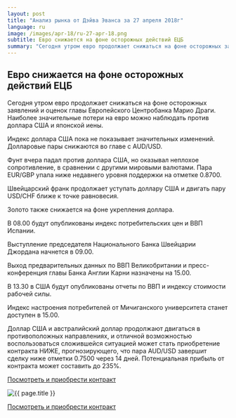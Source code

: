 ```yaml
---
layout: post
title: "Анализ рынка от Дэйва Эванса за 27 апреля 2018г"
language: ru
image: /images/apr-18/ru-27-apr-18.png
subtitle: Евро снижается на фоне осторожных действий ЕЦБ
summary: "Сегодня утром евро продолжает снижаться на фоне осторожных заявлений и оценок главы Европейского Центробанка Марио Драги. Наиболее значительные потери на евро можно наблюдать против доллара США и японской иены"
---
```

##  Евро снижается на фоне осторожных действий ЕЦБ

Сегодня утром евро продолжает снижаться на фоне осторожных заявлений и оценок главы Европейского Центробанка Марио Драги. Наиболее значительные потери на евро можно наблюдать против доллара США и японской иены.

Индекс доллара США пока не показывает значительных изменений. Долларовые пары снижаются во главе с AUD/USD.

Фунт вчера падал против доллара США, но оказывал неплохое сопротивление, в сравнении с другими мировыми валютами. Пара EUR/GBP упала ниже недавнего уровня поддержки на отметке 0.8700.

Швейцарский франк продолжает уступать доллару США и двигать пару USD/CHF ближе к точке равновесия.

Золото также снижается на фоне укрепления доллара.
 
 
В 08.00 будут опубликованы индекс потребительских цен и ВВП Испании.

Выступление председателя Национального Банка Швейцарии Джордана начнется в 09.00.

Выход предварительных данных по ВВП Великобритании и пресс-конференция главы Банка Англии Карни назначены на 15.00.

В 13.30 в США будут опубликованы отчеты по ВВП и индексу стоимости рабочей силы.

Индекс настроения потребителей от Мичиганского университета станет доступен в 15.00.
 
 
Доллар США и австралийский доллар продолжают двигаться в противоположных направлениях, и отличной возможностью воспользоваться сложившейся ситуацией может стать приобретение контракта НИЖЕ, прогнозирующего, что пара AUD/USD завершит сделку ниже отметки 0.7500 через 14 дней. Потенциальная прибыль от контракта может составить до 235%.

<a href="http://record.binary.com/_bivVDfg8lHux76XffYA0JmNd7ZgqdRLk/1/market=forex&underlying=frxAUDUSD&formname=higherlower&duration_amount=14&duration_units=d&amount=10&amount_type=payout&expiry_type=duration&barrier=0.7500&s=1&t=AGAo0wZxiuWVUSIZnKLQvZ0co5lt24DG" target="_blank">Посмотреть и приобрести контракт</a>

<img src="{{ site.url }}/images/apr-18/ru-27-apr-18.png" alt="{{ page.title }}"  title="{{ page.title }}">

<a href="%LINK%%?https://www.binary.com/d/trade.cgi?market=forex&underlying=frxAUDUSD&formname=higherlower&duration_amount=14&duration_units=d&amount=10&amount_type=payout&expiry_type=duration&barrier=0.7500&s=1&t=AGAo0wZxiuWVUSIZnKLQvZ0co5lt24DG" target="_blank">Посмотреть и приобрести контракт</a>
